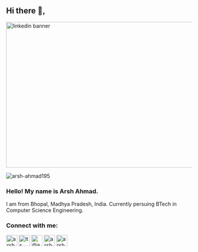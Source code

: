 ## Hi there 👋,
<img width="1584" height="396" alt="linkedin banner" src="https://github.com/user-attachments/assets/f728d147-0499-4a17-a4ac-8c138deefc5e" />

<p align="left"> <img src="https://komarev.com/ghpvc/?username=arsh-ahmad195&label=Profile%20views&color=0e75b6&style=flat" alt="arsh-ahmad195" /> </p>

### Hello! My name is Arsh Ahmad.
I am from Bhopal, Madhya Pradesh, India. Currently persuing BTech in Computer Science Engineering. 


<h3 align="left">Connect with me:</h3>
<p align="left">
<a href="https://linkedin.com/in/arsh-ahmad-771baa290" target="blank"><img align="center" src="https://raw.githubusercontent.com/rahuldkjain/github-profile-readme-generator/master/src/images/icons/Social/linked-in-alt.svg" alt="arsh-ahmad-771baa290" height="30" width="30" /></a>
<a href="https://instagram.com/its_me_arsh19" target="blank"><img align="center" src="https://raw.githubusercontent.com/rahuldkjain/github-profile-readme-generator/master/src/images/icons/Social/instagram.svg" alt="its_me_arsh19" height="30" width="30" /></a>
<a href="https://www.hackerrank.com/@arshahmad10b3681" target="blank"><img align="center" src="https://raw.githubusercontent.com/rahuldkjain/github-profile-readme-generator/master/src/images/icons/Social/hackerrank.svg" alt="@arshahmad10b3681" height="30" width="30" /></a>
<a href="https://codeforces.com/profile/arsh_ahmad" target="blank"><img align="center" src="https://raw.githubusercontent.com/rahuldkjain/github-profile-readme-generator/master/src/images/icons/Social/codeforces.svg" alt="arsh_ahmad" height="30" width="30" /></a>
<a href="https://www.leetcode.com/arsh-ahmad" target="blank"><img align="center" src="https://raw.githubusercontent.com/rahuldkjain/github-profile-readme-generator/master/src/images/icons/Social/leet-code.svg" alt="arsh-ahmad" height="30" width="30" /></a>
</p>

<!--
**ARSH-AHMAD195/ARSH-AHMAD195** is a ✨ _special_ ✨ repository because its `README.md` (this file) appears on your GitHub profile.

Here are some ideas to get you started:

- 🔭 I’m currently working on ...
- 🌱 I’m currently learning ...
- 👯 I’m looking to collaborate on ...
- 🤔 I’m looking for help with ...
- 💬 Ask me about ...
- 📫 How to reach me: ...
- 😄 Pronouns: ...
- ⚡ Fun fact: ...
-->
